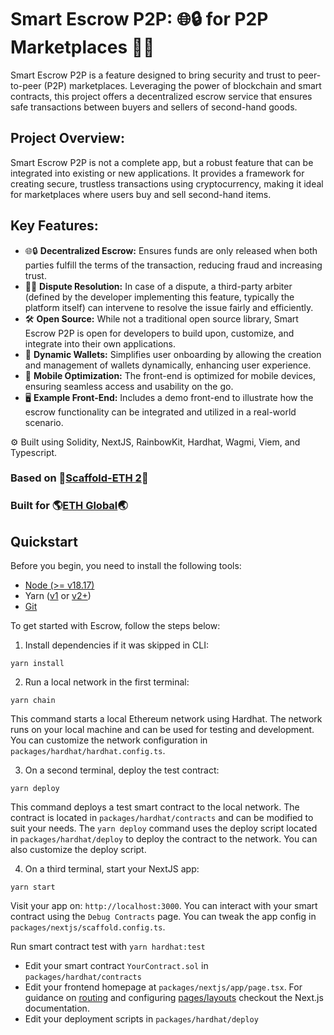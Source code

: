 # Smart Escrow P2P: 🌐🔒 for P2P Marketplaces 🤝🛒

Smart Escrow P2P is a feature designed to bring security and trust to peer-to-peer (P2P) marketplaces. Leveraging the power of blockchain and smart contracts, this project offers a decentralized escrow service that ensures safe transactions between buyers and sellers of second-hand goods.

## Project Overview:
Smart Escrow P2P is not a complete app, but a robust feature that can be integrated into existing or new applications. It provides a framework for creating secure, trustless transactions using cryptocurrency, making it ideal for marketplaces where users buy and sell second-hand items.

## Key Features:
- 🌐🔒 **Decentralized Escrow:**  Ensures funds are only released when both parties fulfill the terms of the transaction, reducing fraud and increasing trust.
- 👩‍⚖️ **Dispute Resolution:** In case of a dispute, a third-party arbiter (defined by the developer implementing this feature, typically the platform itself) can intervene to resolve the issue fairly and efficiently.
- 🛠️ **Open Source:**  While not a traditional open source library, Smart Escrow P2P is open for developers to build upon, customize, and integrate into their own applications.
- 💼 **Dynamic Wallets:**  Simplifies user onboarding by allowing the creation and management of wallets dynamically, enhancing user experience.
- 📱 **Mobile Optimization:** The front-end is optimized for mobile devices, ensuring seamless access and usability on the go.
- 🖥️ **Example Front-End:**  Includes a demo front-end to illustrate how the escrow functionality can be integrated and utilized in a real-world scenario.

⚙️ Built using Solidity, NextJS, RainbowKit, Hardhat, Wagmi, Viem, and Typescript.

### Based on 🙌[Scaffold-ETH 2](https://scaffoldeth.io)🙌
### Built for 🌎[ETH Global](https://ethglobal.com)🌏


## Quickstart

Before you begin, you need to install the following tools:

- [Node (>= v18.17)](https://nodejs.org/en/download/)
- Yarn ([v1](https://classic.yarnpkg.com/en/docs/install/) or [v2+](https://yarnpkg.com/getting-started/install))
- [Git](https://git-scm.com/downloads)

To get started with Escrow, follow the steps below:

1. Install dependencies if it was skipped in CLI:

```
yarn install
```

2. Run a local network in the first terminal:

```
yarn chain
```

This command starts a local Ethereum network using Hardhat. The network runs on your local machine and can be used for testing and development. You can customize the network configuration in `packages/hardhat/hardhat.config.ts`.

3. On a second terminal, deploy the test contract:

```
yarn deploy
```

This command deploys a test smart contract to the local network. The contract is located in `packages/hardhat/contracts` and can be modified to suit your needs. The `yarn deploy` command uses the deploy script located in `packages/hardhat/deploy` to deploy the contract to the network. You can also customize the deploy script.

4. On a third terminal, start your NextJS app:

```
yarn start
```

Visit your app on: `http://localhost:3000`. You can interact with your smart contract using the `Debug Contracts` page. You can tweak the app config in `packages/nextjs/scaffold.config.ts`.

Run smart contract test with `yarn hardhat:test`

- Edit your smart contract `YourContract.sol` in `packages/hardhat/contracts`
- Edit your frontend homepage at `packages/nextjs/app/page.tsx`. For guidance on [routing](https://nextjs.org/docs/app/building-your-application/routing/defining-routes) and configuring [pages/layouts](https://nextjs.org/docs/app/building-your-application/routing/pages-and-layouts) checkout the Next.js documentation.
- Edit your deployment scripts in `packages/hardhat/deploy`
